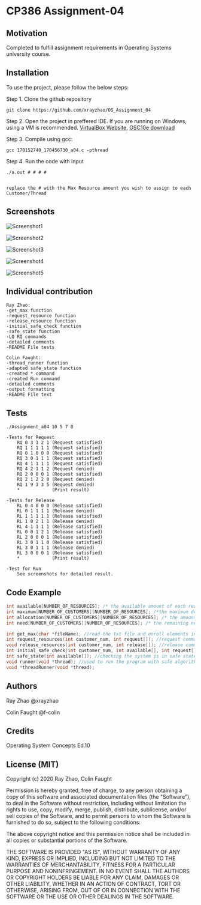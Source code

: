 # CP386 Assignment-04

## Motivation
Completed to fulfill assignment requirements in Operating Systems university course. 


## Installation 

To use the project, please follow the below steps:

Step 1.
    Clone the github repository

    git clone https://github.com/xrayzhao/OS_Assignment_04
    
Step 2.
    Open the project in preffered IDE. If you are running on Windows, using a VM is recommended. 
[VirtualBox Website](https://www.virtualbox.org/),
[OSC10e download](https://www.os-book.com/OS10/VM/OSC10e.ova)

Step 3.
    Compile using gcc:
   
    
    gcc 170152740_170456730_a04.c -pthread
    

Step 4.
    Run the code with input
    
    ./a.out # # # #


    replace the # with the Max Resource amount you wish to assign to each Customer/Thread
    

## Screenshots 

![Screenshot1](/image/request.png "Test Request with *")

![Screenshot2](/image/release_1.png "Test Release part 1 with * ")

![Screenshot3](/image/release_2.png "Test Release part 2 with * ")

![Screenshot4](/image/Run_1.png "Test Run command Part 1 ")

![Screenshot5](/image/Run_2.png "Test Run command Part 2 ")


## Individual contribution 
    
    Ray Zhao:
    -get_max function
    -request_resource function
    -release_resource function
    -initial_safe_check function
    -safe_state function
    -LQ RQ commands
    -detailed comments
    -README File tests

    Colin Faught:
    -thread_runner function
    -adapted safe_state function 
    -created * command
    -created Run command
    -detailed comments
    -output formatting
    -README File text

## Tests 
    ./Assignment_a04 10 5 7 8

    -Tests for Request
        RQ 0 3 1 2 1 (Request satisfied)
        RQ 1 1 1 1 1 (Request satisfied)
        RQ 0 1 0 0 0 (Request satisfied)
        RQ 3 0 1 1 1 (Request satisfied)
        RQ 4 1 1 1 1 (Request satisfied)
        RQ 4 2 1 1 2 (Request denied)
        RQ 2 0 0 0 1 (Request satisfied)
        RQ 2 1 2 2 0 (Request denied)
        RQ 1 9 3 3 5 (Request denied)
        *            (Print result)

    -Tests for Release
        RL 0 4 0 0 0 (Release satisfied)
        RL 0 1 1 1 1 (Release denied)
        RL 1 1 1 1 1 (Release satisfied)
        RL 1 0 2 1 1 (Release denied)
        RL 4 1 1 1 1 (Release satisfied)
        RL 0 0 1 2 1 (Release satisfied)
        RL 2 0 0 0 1 (Release satisfied)
        RL 3 0 1 1 0 (Release satisfied)
        RL 3 0 1 1 1 (Release denied)
        RL 3 0 0 0 1 (Release satisfied)
        *            (Print result)

    -Test for Run
        See screenshots for detailed result.

## Code Example 
```c
int available[NUMBER_OF_RESOURCES]; /* the available amount of each resource */
int maximum[NUMBER_OF_CUSTOMERS][NUMBER_OF_RESOURCES]; /*the maximum demand of each customer */
int allocation[NUMBER_OF_CUSTOMERS][NUMBER_OF_RESOURCES]; /* the amount currently allocated to each customer */
int need[NUMBER_OF_CUSTOMERS][NUMBER_OF_RESOURCES]; /* the remaining need of each customer */

int get_max(char *fileName); //read the txt file and enroll elements into maximum and need array
int request_resources(int customer_num, int request[]); //request command is performed in here
void release_resources(int customer_num, int release[]); //release command is performed in here
int initial_safe_check(int customer_num, int available[], int request[]); //use to first check the safe state of the system before run calculation
int safe_state(int available[]); //checking the system is in safe state
void runner(void *thread); //used to run the program with safe algorithm
void *threadRunner(void *thread);

```


## Authors 
Ray Zhao @xrayzhao

Colin Faught @f-colin

## Credits 
Operating System Concepts Ed.10


## License (MIT)
Copyright (c) 2020 Ray Zhao, Colin Faught

Permission is hereby granted, free of charge, to any person obtaining a copy
of this software and associated documentation files (the "Software"), to deal
in the Software without restriction, including without limitation the rights
to use, copy, modify, merge, publish, distribute, sublicense, and/or sell
copies of the Software, and to permit persons to whom the Software is
furnished to do so, subject to the following conditions:

The above copyright notice and this permission notice shall be included in all
copies or substantial portions of the Software.

THE SOFTWARE IS PROVIDED "AS IS", WITHOUT WARRANTY OF ANY KIND, EXPRESS OR
IMPLIED, INCLUDING BUT NOT LIMITED TO THE WARRANTIES OF MERCHANTABILITY,
FITNESS FOR A PARTICULAR PURPOSE AND NONINFRINGEMENT. IN NO EVENT SHALL THE
AUTHORS OR COPYRIGHT HOLDERS BE LIABLE FOR ANY CLAIM, DAMAGES OR OTHER
LIABILITY, WHETHER IN AN ACTION OF CONTRACT, TORT OR OTHERWISE, ARISING FROM,
OUT OF OR IN CONNECTION WITH THE SOFTWARE OR THE USE OR OTHER DEALINGS IN THE
SOFTWARE.